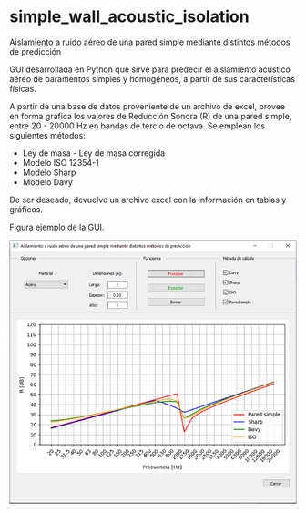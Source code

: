 # simple_wall_acoustic_isolation
Aislamiento a ruido aéreo de una pared simple mediante distintos métodos de predicción

GUI desarrollada en Python que sirve para predecir el aislamiento acústico aéreo de paramentos simples y homogéneos, a partir de sus características físicas.

A partir de una base de datos proveniente de un archivo de excel, provee en forma gráfica los valores de Reducción Sonora (R) de una pared simple, entre 20 - 20000 Hz en bandas de tercio de octava. Se emplean los siguientes métodos:

* Ley de masa - Ley de masa corregida
* Modelo ISO 12354-1
* Modelo Sharp
* Modelo Davy

De ser deseado, devuelve un archivo excel con la información en tablas y gráficos.

Figura ejemplo de la GUI.


<p align="center">
  <img src="image/gui_ej.png">
</p>

